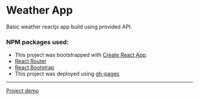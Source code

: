 # Weather App

Basic weather reactjs app build using provided API.

### NPM packages used:

* This project was bootstrapped with [Create React App](https://github.com/facebook/create-react-app).
* [React Router](https://reacttraining.com/react-router/web/guides/quick-start)
* [React Bootstrap](https://react-bootstrap.github.io/)
* This project was deployed using [gh-pages](https://www.npmjs.com/package/gh-pages)

---

[Project demo](https://malinkamell.github.io/weather-react-app/)